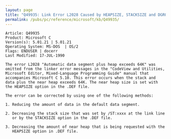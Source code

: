 ```yaml
---
layout: page
title: "Q49935: Link Error L2028 Caused by HEAPSIZE, STACKSIZE and DGROUP Size"
permalink: /pubs/pc/reference/microsoft/kb/Q49935/
---
```


	Article: Q49935
	Product: Microsoft C
	Version(s): 5.01.21 | 5.01.21
	Operating System: MS-DOS  | OS/2
	Flags: ENDUSER | docerr
	Last Modified: 17-JUL-1990
	
	The error L2028 "Automatic data segment plus heap exceeds 64K" was
	omitted from the linker error messages in the "CodeView and Utilities,
	Microsoft Editor, Mixed-Language Programming Guide" manual that
	accompanies Microsoft C 5.10. This error occurs when the stack and
	data plus the near heap exceeds 64K. The near heap size is set with
	the HEAPSIZE option in the .DEF file.
	
	The error can be corrected by using one of the following methods:
	
	1. Reducing the amount of data in the default data segment.
	
	2. Decreasing the stack size that was set by /ST:xxxx at the link line
	   or by the STACKSIZE option in the .DEF file.
	
	3. Decreasing the amount of near heap that is being requested with the
	   HEAPSIZE option in .DEF file.
